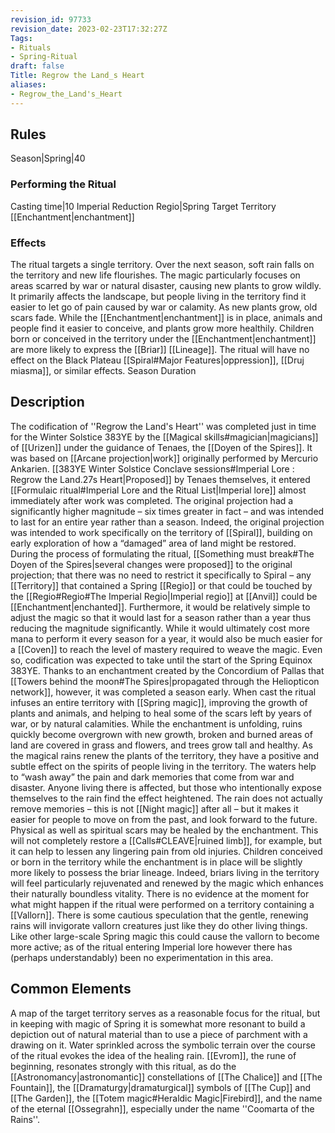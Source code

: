 ```yaml
---
revision_id: 97733
revision_date: 2023-02-23T17:32:27Z
Tags:
- Rituals
- Spring-Ritual
draft: false
Title: Regrow the Land_s Heart
aliases:
- Regrow_the_Land's_Heart
---
```

## Rules
Season|Spring|40
### Performing the Ritual
Casting time|10 Imperial Reduction
Regio|Spring Target Territory
[[Enchantment|enchantment]]
### Effects
The ritual targets a single territory. Over the next season, soft rain falls on the territory and new life flourishes. The magic particularly focuses on areas scarred by war or natural disaster, causing new plants to grow wildly. It primarily affects the landscape, but people living in the territory find it easier to let go of pain caused by war or calamity. As new plants grow, old scars fade. 
While the [[Enchantment|enchantment]] is in place, animals and people find it easier to conceive, and plants grow more healthily. Children born or conceived in the territory under the [[Enchantment|enchantment]] are more likely to express the [[Briar]] [[Lineage]].
The ritual will have no effect on the Black Plateau [[Spiral#Major Features|oppression]], [[Druj miasma]], or similar effects.
Season Duration
## Description
The codification of ''Regrow the Land's Heart'' was completed just in time for the Winter Solstice 383YE by the [[Magical skills#magician|magicians]] of [[Urizen]] under the guidance of Tenaes, the [[Doyen of the Spires]]. It was based on [[Arcane projection|work]] originally performed by Mercurio Ankarien. [[383YE Winter Solstice Conclave sessions#Imperial Lore : Regrow the Land.27s Heart|Proposed]] by Tenaes themselves, it entered [[Formulaic ritual#Imperial Lore and the Ritual List|Imperial lore]] almost immediately after work was completed.
The original projection had a significantly higher magnitude – six times greater in fact – and was intended to last for an entire year rather than a season. Indeed, the original projection was intended to work specifically on the territory of [[Spiral]], building on early exploration of how a “damaged” area of land might be restored. During the process of formulating the ritual, [[Something must break#The Doyen of the Spires|several changes were proposed]] to the original projection; that there was no need to restrict it specifically to Spiral – any [[Territory]] that contained a Spring [[Regio]] or that could be touched by the [[Regio#Regio#The Imperial Regio|Imperial regio]] at [[Anvil]] could be [[Enchantment|enchanted]]. Furthermore, it would be relatively simple to adjust the magic so that it would last for a season rather than a year thus reducing the magnitude significantly. While it would ultimately cost more mana to perform it every season for a year, it would also be much easier for a [[Coven]] to reach the level of mastery required to weave the magic.
Even so, codification was expected to take until the start of the Spring Equinox 383YE. Thanks to an enchantment created by the Concordium of Pallas that [[Towers behind the moon#The Spires|propagated through the Heliopticon network]], however, it was completed a season early.
When cast the ritual infuses an entire territory with [[Spring magic]], improving the growth of plants and animals, and helping to heal some of the scars left by years of war, or by natural calamities. While the enchantment is unfolding, ruins quickly become overgrown with new growth, broken and burned areas of land are covered in grass and flowers, and trees grow tall and healthy. 
As the magical rains renew the plants of the territory, they have a positive and subtle effect on the spirits of people living in the territory. The waters help to “wash away” the pain and dark memories that come from war and disaster. Anyone living there is affected, but those who intentionally expose themselves to the rain find the effect heightened. The rain does not actually remove memories – this is not [[Night magic]] after all – but it makes it easier for people to move on from the past, and look forward to the future. Physical as well as spiritual scars may be healed by the enchantment. This will not completely restore a [[Calls#CLEAVE|ruined limb]], for example, but it can help to lessen any lingering pain from old injuries.
Children conceived or born in the territory while the enchantment is in place will be slightly more likely to possess the briar lineage. Indeed, briars living in the territory will feel particularly rejuvenated and renewed by the magic which enhances their naturally boundless vitality.
There is no evidence at the moment for what might happen if the ritual were performed on a territory containing a [[Vallorn]]. There is some cautious speculation that the gentle, renewing rains will invigorate vallorn creatures just like they do other living things. Like other large-scale Spring magic this could cause the vallorn to become more active; as of the ritual entering Imperial lore however there has (perhaps understandably) been no experimentation in this area.
## Common Elements
A map of the target territory serves as a reasonable focus for the ritual, but in keeping with magic of Spring it is somewhat more resonant to build a depiction out of natural material than to use a piece of parchment with a drawing on it. Water sprinkled across the symbolic terrain over the course of the ritual evokes the idea of the healing rain.
[[Evrom]], the rune of beginning, resonates strongly with this ritual, as do the [[Astronomancy|astronomantic]] constellations of [[The Chalice]] and [[The Fountain]], the [[Dramaturgy|dramaturgical]] symbols of [[The Cup]] and [[The Garden]], the [[Totem magic#Heraldic Magic|Firebird]], and the name of the eternal [[Ossegrahn]], especially under the name ''Coomarta of the Rains''.